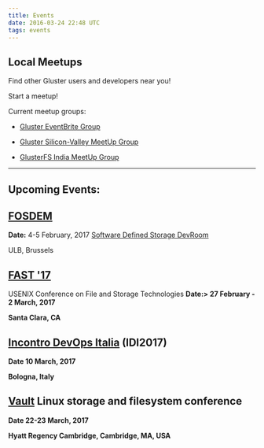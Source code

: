 ```yaml
---
title: Events
date: 2016-03-24 22:48 UTC
tags: events
---
```

Local Meetups
------------
Find other Gluster users and developers near you!


Start a meetup!

Current meetup groups:



* [Gluster EventBrite Group](http://gluster.eventbrite.com/)


* [Gluster Silicon-Valley MeetUp Group](http://www.meetup.com/GlusterFS-Silicon-Valley/)


* [GlusterFS India MeetUp Group](http://www.meetup.com/glusterfs-India/)

---------


Upcoming Events:
------------

[FOSDEM](https://fosdem.org/2017/)
-------------
<b>Date:</b> 4-5 February, 2017
[Software Defined Storage DevRoom](https://fosdem.org/2017/schedule/track/software_defined_storage/)

ULB, Brussels

[FAST '17](https://www.usenix.org/conference/fast17/bofs)
-------------
USENIX Conference on File and Storage Technologies
<b>Date:> 27 February - 2 March, 2017

Santa Clara, CA


[Incontro DevOps Italia](http://www.incontrodevops.it/events/idi2017/) (IDI2017)
-------------
<b>Date</b> 10 March, 2017

Bologna, Italy


[Vault](http://events.linuxfoundation.org/events/vault) Linux storage and filesystem conference
-------------
<b>Date</b> 22-23 March, 2017

Hyatt Regency Cambridge, Cambridge, MA, USA

